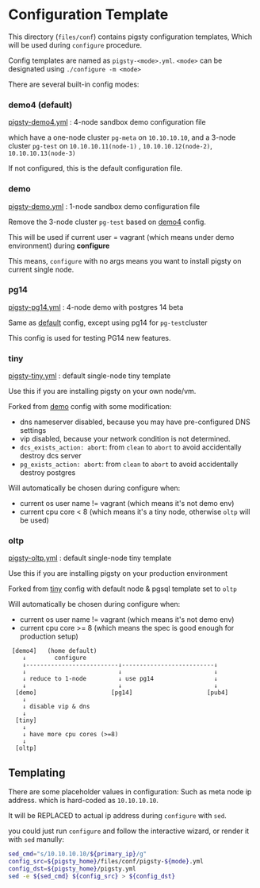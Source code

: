 # Configuration Template

This directory (`files/conf`) contains pigsty configuration templates, Which will be used during `configure` procedure.

Config templates are named as `pigsty-<mode>.yml`.  `<mode>` can be designated using `./configure -m <mode>`

There are several built-in config modes:

### **demo4 (default)** 

[pigsty-demo4.yml](pigsty-demo4.yml) : 4-node sandbox demo configuration file

which have a one-node cluster `pg-meta` on `10.10.10.10`, and a 3-node cluster `pg-test` on `10.10.10.11(node-1)` , `10.10.10.12(node-2)`, `10.10.10.13(node-3)`

If not configured, this is the default configuration file.

### **demo**

[pigsty-demo.yml](pigsty-demo.yml) : 1-node sandbox demo configuration file

Remove the 3-node cluster `pg-test` based on [demo4](#demo4) config.

This will be used if current user = vagrant (which means under demo environment) during **configure**

This means, `configure` with no args means you want to install pigsty on current single node.


### **pg14**

[pigsty-pg14.yml](pigsty-pg14.yml) : 4-node demo with postgres 14 beta

Same as [default](#default) config, except using pg14 for `pg-test`cluster

This config is used for testing PG14 new features.


### **tiny**

[pigsty-tiny.yml](pigsty-tiny.yml) : default single-node tiny template

Use this if you are installing pigsty on your own node/vm. 

Forked from [demo](#demo) config with some modification:
  * dns nameserver disabled, because you may have pre-configured DNS settings 
  * vip disabled, because your network condition is not determined.
  * `dcs_exists_action: abort`: from `clean` to `abort` to avoid accidentally destroy dcs server
  * `pg_exists_action: abort`: from `clean` to `abort` to avoid accidentally destroy postgres

Will automatically be chosen during configure when:
  * current os user name != vagrant (which means it's not demo env)
  * current cpu core < 8 (which means it's a tiny node, otherwise `oltp` will be used)

### **oltp**

[pigsty-oltp.yml](pigsty-oltp.yml) : default single-node tiny template

Use this if you are installing pigsty on your production environment

Forked from [tiny](#tiny) config with default node & pgsql template set to `oltp`

Will automatically be chosen during configure when:
  * current os user name != vagrant (which means it's not demo env)
  * current cpu core >= 8 (which means the spec is good enough for production setup)



```
 [demo4]   (home default)   
    ↓        configure
    ↓--------------------------↓--------------------------↓
    ↓                          ↓                          ↓ 
    ↓ reduce to 1-node         ↓ use pg14                 ↓ 
    ↓                          ↓                          ↓ 
  [demo]                     [pg14]                     [pub4]
    ↓
    ↓ disable vip & dns
    ↓
  [tiny]
    ↓       
    ↓ have more cpu cores (>=8)
    ↓
  [oltp]

```





## Templating

There are some placeholder values in configuration: Such as meta node ip address. which is hard-coded as `10.10.10.10`.

It will be REPLACED to actual ip address during `configure` with `sed`.

you could just run `configure` and follow the interactive wizard, or render it with `sed` manully:

```bash
sed_cmd="s/10.10.10.10/${primary_ip}/g"
config_src=${pigsty_home}/files/conf/pigsty-${mode}.yml
config_dst=${pigsty_home}/pigsty.yml
sed -e ${sed_cmd} ${config_src} > ${config_dst}
```

